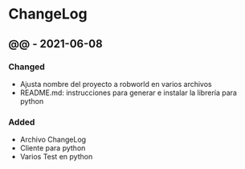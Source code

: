 # ChangeLog

## @@ - 2021-06-08
### Changed
- Ajusta nombre del proyecto a robworld en varios archivos
- README.md: instrucciones para generar e instalar la librería para python

### Added
- Archivo ChangeLog
- Cliente para python
- Varios Test en python

